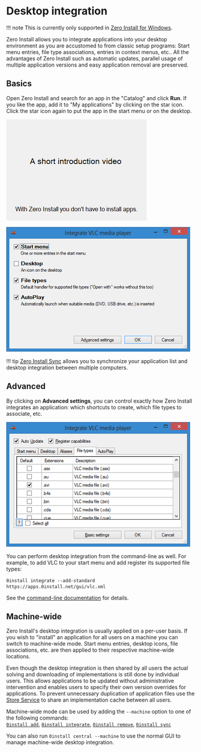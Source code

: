 # Desktop integration

!!! note
    This is currently only supported in [Zero Install for Windows](windows.md).

Zero Install allows you to integrate applications into your desktop environment as you are accustomed to from classic setup programs: Start menu entries, file type associations, entries in context menus, etc.. All the advantages of Zero Install such as automatic updates, parallel usage of multiple application versions and easy application removal are preserved.

## Basics

Open Zero Install and search for an app in the "Catalog" and click **Run**. If you like the app, add it to "My applications" by clicking on the star icon. Click the star icon again to put the app in the start menu or on the desktop.

![Zero Install for Windows - Intro](../img/screens/0install-win/intro.gif)

![Zero Install for Windows - Desktop Integration basic](../img/screens/0install-win/desktop-integration-basic.png)

!!! tip
    [Zero Install Sync](sync.md) allows you to synchronize your application list and desktop integration between multiple computers.

## Advanced

By clicking on **Advanced settings**, you can control exactly how Zero Install integrates an application: which shortcuts to create, which file types to associate, etc.

![Zero Install for Windows - Desktop Integration advanced](../img/screens/0install-win/desktop-integration-advanced.png)

You can perform desktop integration from the command-line as well. For example, to add VLC to your start menu and add register its supported file types:

```shell
0install integrate --add-standard https://apps.0install.net/gui/vlc.xml
```

See the [command-line documentation](cli.md#integrate) for details.

## Machine-wide

Zero Install's desktop integration is usually applied on a per-user basis. If you wish to "install" an application for all users on a machine you can switch to machine-wide mode. Start menu entries, desktop icons, file associations, etc. are then applied to their respective machine-wide locations.

Even though the desktop integration is then shared by all users the actual solving and downloading of implementations is still done by individual users. This allows applications to be updated without administrative intervention and enables users to specify their own version overrides for applications. To prevent unnecessary duplication of application files use the [Store Service](sharing.md#windows) to share an implementation cache between all users.

Machine-wide mode can be used by adding the `--machine` option to one of the following commands:  
[`0install add`](cli.md#add), [`0install integrate`](cli.md#integrate), [`0install remove`](cli.md#remove), [`0install sync`](cli.md#sync)

You can also run `0install central --machine` to use the normal GUI to manage machine-wide desktop integration.
